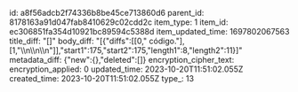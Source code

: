 id: a8f56adcb2f74336b8be45ce713860d6
parent_id: 8178163a91d047fab8410629c02cdd2c
item_type: 1
item_id: ec306851fa354d10921bc89594c5388d
item_updated_time: 1697802067563
title_diff: "[]"
body_diff: "[{\"diffs\":[[0,\" código.\"],[1,\"\\\n\\\n\\\n\"]],\"start1\":175,\"start2\":175,\"length1\":8,\"length2\":11}]"
metadata_diff: {"new":{},"deleted":[]}
encryption_cipher_text: 
encryption_applied: 0
updated_time: 2023-10-20T11:51:02.055Z
created_time: 2023-10-20T11:51:02.055Z
type_: 13